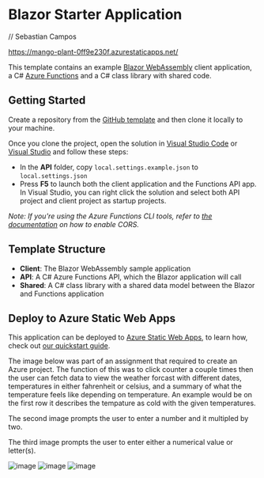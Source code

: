 # Blazor Starter Application
// Sebastian  Campos

https://mango-plant-0ff9e230f.azurestaticapps.net/

This template contains an example [Blazor WebAssembly](https://docs.microsoft.com/aspnet/core/blazor/?view=aspnetcore-3.1#blazor-webassembly) client application, a C# [Azure Functions](https://docs.microsoft.com/azure/azure-functions/functions-overview) and a C# class library with shared code.

## Getting Started

Create a repository from the [GitHub template](https://docs.github.com/en/enterprise/2.22/user/github/creating-cloning-and-archiving-repositories/creating-a-repository-from-a-template) and then clone it locally to your machine.

Once you clone the project, open the solution in [Visual Studio Code](https://code.visualstudio.com/) or [Visual Studio](https://visualstudio.microsoft.com/vs/preview/vs2022/) and follow these steps:

- In the **API** folder, copy `local.settings.example.json` to `local.settings.json`
- Press **F5** to launch both the client application and the Functions API app. In Visual Studio, you can right click the solution and select both API project and client project as startup projects. 

_Note: If you're using the Azure Functions CLI tools, refer to [the documentation](https://docs.microsoft.com/azure/azure-functions/functions-run-local?tabs=windows%2Ccsharp%2Cbash) on how to enable CORS._

## Template Structure

- **Client**: The Blazor WebAssembly sample application
- **API**: A C# Azure Functions API, which the Blazor application will call
- **Shared**: A C# class library with a shared data model between the Blazor and Functions application

## Deploy to Azure Static Web Apps 

This application can be deployed to [Azure Static Web Apps](https://docs.microsoft.com/azure/static-web-apps), to learn how, check out [our quickstart guide](https://aka.ms/blazor-swa/quickstart).


The image below was part of an assignment that required to create an Azure project. The function of this was to click counter a couple times then the user can fetch data to view the weather forcast with different dates, temperatures in either fahrenheit or celsius, and a summary of what the temperature feels like depending on temperature. An example would be on the first row it describes the tempature as cold with the given temperatures.

The second image prompts the user to enter a number and it multipled by two.

The third image prompts the user to enter either a numerical value or letter(s).

![image](https://user-images.githubusercontent.com/72936062/134269025-e23e336d-e99b-43a3-ace5-01a201deed4a.png)
![image](https://user-images.githubusercontent.com/72936062/135187252-49526fce-202b-4627-84bc-82abeb7dc8a0.png)
![image](https://user-images.githubusercontent.com/72936062/136127455-bade9e83-78b9-4641-b238-38200ab354a4.png)



